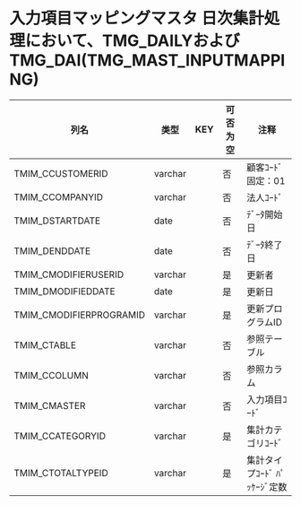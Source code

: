 # 入力項目マッピングマスタ                  日次集計処理において、TMG_DAILYおよびTMG_DAI(TMG_MAST_INPUTMAPPING)
| 列名   | 类型   | KEY  | 可否为空 | 注释   |
| ---- | ---- | ---- | ---- | ---- |
|TMIM_CCUSTOMERID|varchar||否|顧客ｺｰﾄﾞ                        固定：01                                                       |
|TMIM_CCOMPANYID|varchar||否|法人ｺｰﾄﾞ                                                                                    |
|TMIM_DSTARTDATE|date||否|ﾃﾞｰﾀ開始日                                                                                   |
|TMIM_DENDDATE|date||否|ﾃﾞｰﾀ終了日                                                                                   |
|TMIM_CMODIFIERUSERID|varchar||是|更新者                                                                                       |
|TMIM_DMODIFIEDDATE|date||是|更新日                                                                                       |
|TMIM_CMODIFIERPROGRAMID|varchar||是|更新プログラムID                                                                                 |
|TMIM_CTABLE|varchar||否|参照テーブル                                                                                    |
|TMIM_CCOLUMN|varchar||否|参照カラム                                                                                     |
|TMIM_CMASTER|varchar||否|入力項目ｺｰﾄﾞ                                                                                  |
|TMIM_CCATEGORYID|varchar||是|集計カテゴリｺｰﾄﾞ                                                                                |
|TMIM_CTOTALTYPEID|varchar||是|集計タイプｺｰﾄﾞ                     ﾊﾟｯｹｰｼﾞ定数                                                   |

